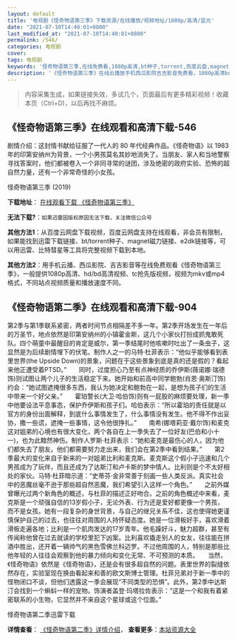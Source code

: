 ```yaml
---
layout: default
title: '电视剧《怪奇物语第三季》下载资源/在线播放/视频地址/1080p/高清/蓝光'
date: "2021-07-10T14:40:01+0800"
last_modified_at: "2021-07-10T14:40:01+0800"
permalink: /546/
categories: 电视剧
cover:
tags: 电视剧
keywords: '怪奇物语第三季,在线免费看,1080p高清,bt种子,torrent,百度云盘,magnet,磁力链,迅雷下载资源'
description: '《怪奇物语第三季》在线云播放手机西瓜影院吉吉影音免费看，1080p高清bd/hd未删减完整版和tc抢先枪版，mkv/mp4格式，附带bt/torrent种子、magnet/磁力链、百度云盘、网盘资源迅雷下载链接'
---
```


>内容采集生成，如果链接失效，多试几个，页面最后有更多精彩视频！收藏本页（Ctrl+D)，以后再找不麻烦。


## 《怪奇物语第三季》在线观看和高清下载-546

剧情介绍：这封情书献给征服了一代人的 80 年代经典作品。《怪奇物语》以 1983 年的印第安纳州为背景，一个小男孩莫名其妙地消失了。当朋友、家人和当地警察寻找答案时，他们都被卷入一个非同寻常的谜团，涉及绝密的政府实验、恐怖的超自然力量，还有一个非常奇怪的小女孩。


怪奇物语第三季 (2019)

**下载地址**： [在线观看下载 《怪奇物语第三季》](https://www.btbtdy.me/btdy/dy16463.html) 


**无法下载?**：`如果迅雷因版权原因无法下载，关注微信公众号 `

**其他方法1**：从百度云网盘下载视频，百度云网盘支持在线观看，非会员有限制，如果能找到迅雷下载链接、bt/torrent种子、magnet磁力链接、e2dk链接等，可以用迅雷、比特彗星等工具将完整视频下载到本地。

**其他方法2**：用手机云播、西瓜影院、吉吉影音等在线免费观看《怪奇物语第三季》，一般提供1080p高清、hd/bd高清视频、tc抢先版视频，视频为mkv或mp4格式，不同站点视频质量和播放速度不同。


## 《怪奇物语第二季》在线观看和高清下载-904

第2季与第1季联系紧密，两者时间节点相隔差不多一年。第2季开场发生在一年后的万圣节，地点依然是印第安纳州的小镇霍金斯，这几个小家伙打扮成抓鬼敢死队。四个萌童中最醒目的肯定是威尔，第一季结尾时他咳嗽时吐出了一条虫子，这显然是为后续剧情埋下的伏笔。制作人之一的马特·杜菲表示：“他似乎能够看到表里世界(the Upside Down)的景象，问题在于这些景象到底是真的还是假的？看起来他正遭受着PTSD。”　　同时，过度担心乃至有点神经质的乔伊斯(薇诺娜·瑞德饰)则试图让两个儿子的生活稳定下来。她开始和前高中同学鲍勃(肖恩·奥斯汀饰)约会：“她试图遮掩很多东西，我认为她决定和鲍勃在一起，是想为孩子们的生活中带来一个好父亲。”　　霍珀警长(大卫·哈伯饰)则有一屁股的麻烦要处理，新一季中他要设法平息事态，保护乔伊斯和孩子们。哈伯表示：“所以霍珀的责任就是以官方的身份出面解释，到底什么事情发生了，什么事情没有发生。他不得不作出妥协，撒一些谎，遮掩一些事情，这令他很挣扎。”　　南希(娜塔莉亚·戴尔饰)和麦克这对姐弟的心境也有很大变化，两个各自在上一季失去了一位好友(巴伯和小十一)，也为此黯然神伤。制作人罗斯·杜菲表示：“她和麦克是最伤心的人，因为他们都失去了朋友。他们都需要努力走出来，我们会在第2季中看到结果。”　　第2季最大的变化来自于新来的一对姐弟比利和麦克斯。麦克斯这个假小子迅速和几个男孩成为了玩伴，而且还成为了达斯汀和卢卡斯的梦中情人。比利则是个不太好相处的家伙。马特·杜菲暗示道：“史蒂芬·金非常善于刻画一些人类反派。真实社会中的恶魔丝毫不逊于那些超自然恶魔，我们希望引入这样一个角色。”　　之前外媒曾曝光过两个新角色的概述，与杜菲的描述正好吻合。之前的角色概述中来看，麦克斯是一个顽强自信的13岁假小子，无论外表、行为还是爱好都更像一个男孩，而不是女孩。她有一段复杂的身世背景，与自己的继兄关系不佳，这也使得她更谨慎保护自己的过去，也往往对周围的人持怀疑态度。她是一位滑板好手，喜欢滑着滑板走遍各地；比利是一个肌肉发达的17岁青年。他毛躁好斗，魅力超群，甚至有传闻称他曾在过去就读的学校里犯下凶案。比利喜欢撬走别人的女友，往往能在拼酒中胜出，还开着一辆帅气的黑色雪佛兰科迈罗。不过他周围的人，特别是那些比他年轻的人往往会观察到他的暴力倾向和变化无常、不可预测的本质。　　当然，《怪奇物语》依然是《怪奇物语》，还是会有很多超自然的问题。表里世界的裂缝依然存在，实验室现在换由看起来和善的欧文斯博士管理。杜菲兄弟对于新一季中的怪物闭口不谈，但他们透露这一季会展现“不同类型的恐惧”。此外，第2季中达斯汀会找到一个蝌蚪一样的宠物。饰演者盖登·玛塔拉佐表示：“这是一个和我有着紧密联系的小生物，它显然并不来自这个星球或这个位面。”


怪奇物语第二季迅雷下载

**详情查看**： [《怪奇物语第二季》详情介绍](/movie/904/)， **查看更多**：[本站资源大全](/movie/t/all/)

